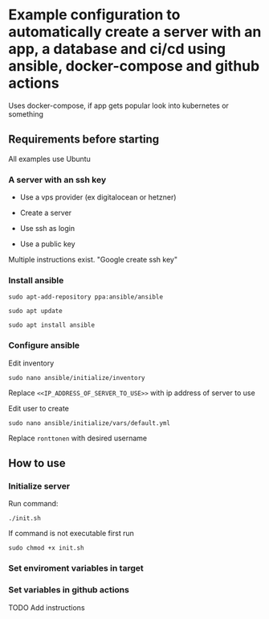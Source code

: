 # Example configuration to automatically create a server with an app, a database and ci/cd using ansible, docker-compose and github actions

Uses docker-compose, if app gets popular look into kubernetes or something

## Requirements before starting

All examples use Ubuntu

### A server with an ssh key

- Use a vps provider (ex digitalocean or hetzner)

- Create a server

- Use ssh as login

- Use a public key

Multiple instructions exist. "Google create ssh key"

### Install ansible

`sudo apt-add-repository ppa:ansible/ansible`

`sudo apt update`

`sudo apt install ansible`

### Configure ansible

Edit inventory

`sudo nano ansible/initialize/inventory`

Replace `<<IP_ADDRESS_OF_SERVER_TO_USE>>` with ip address of server to use

Edit user to create

`sudo nano ansible/initialize/vars/default.yml`

Replace `ronttonen` with desired username

## How to use

### Initialize server

Run command:

`./init.sh`

If command is not executable first run

`sudo chmod +x init.sh`

### Set enviroment variables in target

### Set variables in github actions

TODO Add instructions

